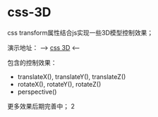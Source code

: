 # css-3D
css transform属性结合js实现一些3D模型控制效果；

演示地址： --> [css 3D](http://huangqiyun.top/css3d/) <--

包含的控制效果：
- translateX(), translateY(), translateZ()
- rotateX(), rotateY(), rotateZ()
- perspective()

更多效果后期完善中；
2
